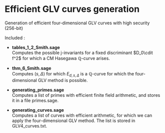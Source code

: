 # Efficient GLV curves generation
Generation of efficient four-dimensional GLV curves with high security (256-bit)

Included :<br>
 - <b>tables_1_2_Smith.sage</b><br> 
 Computes the possible j-invariants for a fixed discriminant $D_0\cdit f^2$ for which a CM Hasegawa $\mathbb Q$-curve arises.
 
 - <b>thm_6_Smith.sage</b><br>
 Computes $(s,\Delta)$ for which $E_{d,s,\Delta}$ is a $\mathbb Q$-curve for which the four-dimensional GLV method is possible.
 
 - <b>generating_primes.sage</b><br> 
 Computes a list of primes with efficient finite field arithmetic, and stores it in a file primes.sage.
 
 - <b>generating_curves.sage</b><br>
 Computes a list of curves with efficient arithmetic, for which we can apply the four-dimensional GLV method. The list is stored in
 GLV4_curves.txt.

